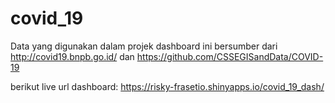 # covid_19
Data yang digunakan dalam projek dashboard ini bersumber dari http://covid19.bnpb.go.id/ dan https://github.com/CSSEGISandData/COVID-19

berikut live url dashboard:
https://risky-frasetio.shinyapps.io/covid_19_dash/
